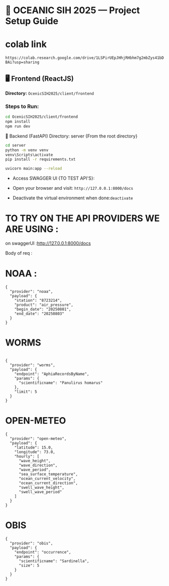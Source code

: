 # 🌊 OCEANIC SIH 2025 — Project Setup Guide
# colab link
` https://colab.research.google.com/drive/1LSPirUEpJHhjRHbhm7g2mbZys41bDBAi?usp=sharing `
## 🖥️ Frontend (ReactJS)
**Directory:** `OcenicSIH2025/client/frontend`

### Steps to Run:
```bash
cd OcenicSIH2025/client/frontend
npm install
npm run dev
```

🧠 Backend (FastAPI) 
Directory: server
{From the root directory}
```bash
cd server
python -m venv venv
venv\Scripts\activate
pip install -r requirements.txt

uvicorn main:app --reload

```

- Access SWAGGER UI {TO TEST API'S}:
- Open your browser and visit: `http://127.0.0.1:8000/docs`

- Deactivate the virtual environment when done:`deactivate`


# TO TRY ON THE API PROVIDERS WE ARE USING :
on swaggerUI :http://127.0.0.1:8000/docs 

Body of req :

# NOAA :
```
{
  "provider": "noaa",
  "payload": {
    "station": "8723214",
    "product": "air_pressure",
    "begin_date": "20250801",
    "end_date": "20250803"
  }
}

```
# WORMS
```

{
  "provider": "worms",
  "payload": {
    "endpoint": "AphiaRecordsByName",
    "params": {
      "scientificname": "Panulirus homarus"
    },
    "limit": 5
  }
}
```

# OPEN-METEO
```
{
  "provider": "open-meteo",
  "payload": {
    "latitude": 15.0,
    "longitude": 73.0,
    "hourly": [
      "wave_height",
      "wave_direction",
      "wave_period",
      "sea_surface_temperature",
      "ocean_current_velocity",
      "ocean_current_direction",
      "swell_wave_height",
      "swell_wave_period"
    ]
  }
}
```
# OBIS 
```
{
  "provider": "obis",
  "payload": {
    "endpoint": "occurrence",
    "params": {
      "scientificname": "Sardinella",
      "size": 5
    }
  }
}

```

